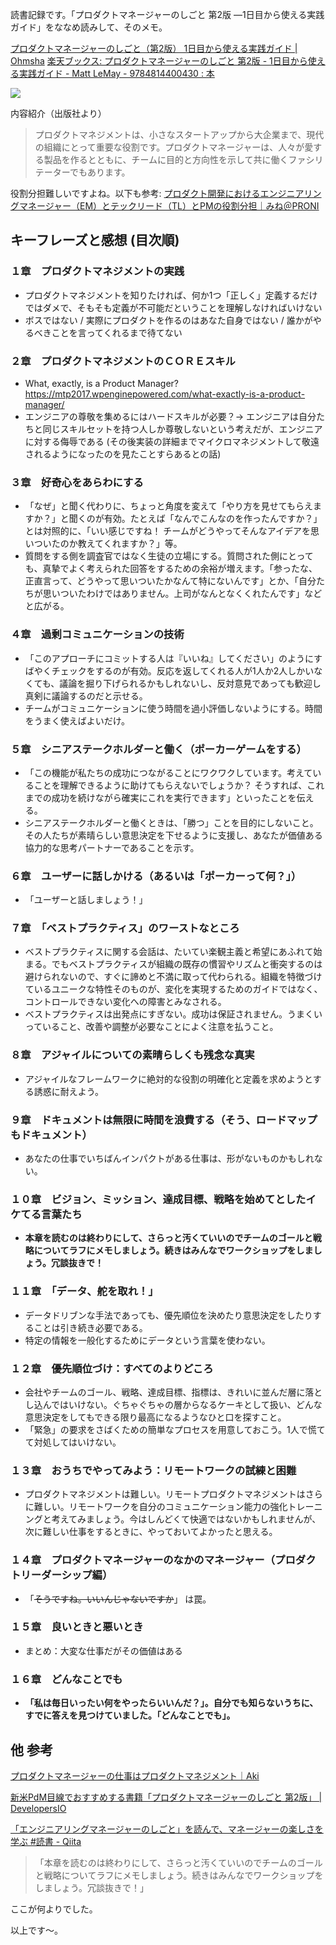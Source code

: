 
読書記録です。「プロダクトマネージャーのしごと 第2版 ―1日目から使える実践ガイド」をななめ読みして、そのメモ。


[プロダクトマネージャーのしごと（第2版） 1日目から使える実践ガイド | Ohmsha](https://www.ohmsha.co.jp/book/9784814400430/)
[楽天ブックス: プロダクトマネージャーのしごと 第2版 - 1日目から使える実践ガイド - Matt LeMay - 9784814400430 : 本](https://books.rakuten.co.jp/rb/17581217/)

![](https://m.media-amazon.com/images/I/41P6RbH+s6L._SY445_SX342_.jpg)


内容紹介（出版社より）
> プロダクトマネジメントは、小さなスタートアップから大企業まで、現代の組織にとって重要な役割です。プロダクトマネージャーは、人々が愛する製品を作るとともに、チームに目的と方向性を示して共に働くファシリテーターでもあります。

役割分担難しいですよね。以下も参考:
[プロダクト開発におけるエンジニアリングマネージャー（EM）とテックリード（TL）とPMの役割分担｜みね＠PRONI](https://note.com/mine_unilabo/n/nab0d71933f35)


## キーフレーズと感想 (目次順)
### １章　プロダクトマネジメントの実践
- プロダクトマネジメントを知りたければ、何か1つ「正しく」定義するだけではダメで、そもそも定義が不可能だということを理解しなければいけない
- ボスではない / 実際にプロダクトを作るのはあなた自身ではない / 誰かがやるべきことを言ってくれるまで待てない
### ２章　プロダクトマネジメントのＣＯＲＥスキル
- What, exactly, is a Product Manager? https://mtp2017.wpenginepowered.com/what-exactly-is-a-product-manager/
- エンジニアの尊敬を集めるにはハードスキルが必要？→ エンジニアは自分たちと同じスキルセットを持つ人しか尊敬しないという考えだが、エンジニアに対する侮辱である (その後実装の詳細までマイクロマネジメントして敬遠されるようになったのを見たことすらあるとの話)
### ３章　好奇心をあらわにする
- 「なぜ」と聞く代わりに、ちょっと角度を変えて「やり方を見せてもらえますか？」と聞くのが有効。たとえば「なんでこんなのを作ったんですか？」とは対照的に、「いい感じですね！ チームがどうやってそんなアイデアを思いついたのか教えてくれますか？」等。
- 質問をする側を調査官ではなく生徒の立場にする。質問された側にとっても、真摯でよく考えられた回答をするための余裕が増えます。「参ったな、正直言って、どうやって思いついたかなんて特にないんです」とか、「自分たちが思いついたわけではありません。上司がなんとなくくれたんです」などと広がる。
### ４章　過剰コミュニケーションの技術
- 「このアプローチにコミットする人は『いいね』してください」のようにすばやくチェックをするのが有効。反応を返してくれる人が1人か2人しかいなくても、議論を掘り下げられるかもしれないし、反対意見であっても歓迎し真剣に議論するのだと示せる。
- チームがコミュニケーションに使う時間を過小評価しないようにする。時間をうまく使えばよいだけ。
### ５章　シニアステークホルダーと働く（ポーカーゲームをする）
- 「この機能が私たちの成功につながることにワクワクしています。考えていることを理解できるように助けてもらえないでしょうか？ そうすれば、これまでの成功を続けながら確実にこれを実行できます」といったことを伝える。
- シニアステークホルダーと働くときは、「勝つ」ことを目的にしないこと。その人たちが素晴らしい意思決定を下せるように支援し、あなたが価値ある協力的な思考パートナーであることを示す。
### ６章　ユーザーに話しかける（あるいは「ポーカーって何？」）
- 「ユーザーと話しましょう！」
### ７章　「ベストプラクティス」のワーストなところ
- ベストプラクティスに関する会話は、たいてい楽観主義と希望にあふれて始まる。でもベストプラクティスが組織の既存の慣習やリズムと衝突するのは避けられないので、すぐに諦めと不満に取って代わられる。組織を特徴づけているユニークな特性そのものが、変化を実現するためのガイドではなく、コントロールできない変化への障害とみなされる。
- ベストプラクティスは出発点にすぎない。成功は保証されません。うまくいっていること、改善や調整が必要なことによく注意を払うこと。
### ８章　アジャイルについての素晴らしくも残念な真実
- アジャイルなフレームワークに絶対的な役割の明確化と定義を求めようとする誘惑に耐えよう。
### ９章　ドキュメントは無限に時間を浪費する（そう、ロードマップもドキュメント）
- あなたの仕事でいちばんインパクトがある仕事は、形がないものかもしれない。
### １０章　ビジョン、ミッション、達成目標、戦略を始めてとしたイケてる言葉たち
- **本章を読むのは終わりにして、さらっと汚くていいのでチームのゴールと戦略についてラフにメモしましょう。続きはみんなでワークショップをしましょう。冗談抜きで！**
### １１章　「データ、舵を取れ！」
- データドリブンな手法であっても、優先順位を決めたり意思決定をしたりすることは引き続き必要である。
- 特定の情報を一般化するためにデータという言葉を使わない。
### １２章　優先順位づけ：すべてのよりどころ
- 会社やチームのゴール、戦略、達成目標、指標は、きれいに並んだ層に落とし込んではいけない。ぐちゃぐちゃの層からなるケーキとして扱い、どんな意思決定をしてもできる限り最高になるようなひと口を探すこと。
- 「緊急」の要求をさばくための簡単なプロセスを用意しておこう。1人で慌てて対処してはいけない。
### １３章　おうちでやってみよう：リモートワークの試練と困難
- プロダクトマネジメントは難しい。リモートプロダクトマネジメントはさらに難しい。リモートワークを自分のコミュニケーション能力の強化トレーニングと考えてみましょう。今はしんどくて快適ではないかもしれませんが、次に難しい仕事をするときに、やっておいてよかったと思える。
### １４章　プロダクトマネージャーのなかのマネージャー（プロダクトリーダーシップ編）
- 「<s>そうですね。いいんじゃないですか</s>」 は罠。
### １５章　良いときと悪いとき
- まとめ：大変な仕事だがその価値はある
### １６章　どんなことでも
- **「私は毎日いったい何をやったらいいんだ？」。自分でも知らないうちに、すでに答えを見つけていました。「どんなことでも」。**




## 他 参考

[プロダクトマネージャーの仕事はプロダクトマネジメント｜Aki](https://note.com/ak_iii/n/nf8959c8c01d8?sub_rt=share_b)

[新米PdM目線でおすすめする書籍「プロダクトマネージャーのしごと 第2版」 | DevelopersIO](https://dev.classmethod.jp/articles/product-management-in-practice-review/)

[「エンジニアリングマネージャーのしごと」を読んで、マネージャーの楽しさを学ぶ #読書 - Qiita](https://qiita.com/e99h2121/items/316530888c25d9961642)


>「本章を読むのは終わりにして、さらっと汚くていいのでチームのゴールと戦略についてラフにメモしましょう。続きはみんなでワークショップをしましょう。冗談抜きで！」

ここが何よりでした。

以上です～。
